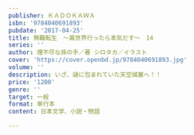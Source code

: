 ```yaml
---
publisher: ＫＡＤＯＫＡＷＡ
isbn: '9784040691893'
pubdate: '2017-04-25'
title: 無職転生　～異世界行ったら本気だす～　14
series: ''
author: 理不尽な孫の手／著 シロタカ／イラスト
cover: 'https://cover.openbd.jp/9784040691893.jpg'
volume: ''
description: いざ、謎に包まれていた天空城塞へ！！
price: '1200'
genre: ''
target: 一般
format: 単行本
content: 日本文学、小説・物語

---
```

